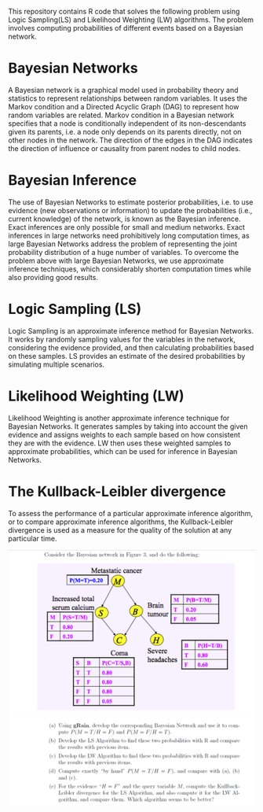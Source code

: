 This repository contains R code that solves the following problem using Logic Sampling(LS) and Likelihood Weighting (LW) algorithms. The problem involves computing probabilities of different events based on a Bayesian network.

# Bayesian Networks
A Bayesian network is a graphical model used in probability theory and statistics to represent relationships between random variables. It uses the Markov condition and a Directed Acyclic Graph (DAG) to represent how random variables are related. Markov condition in a Bayesian network specifies that a node is conditionally independent of its non-descendants given its parents, i.e. a node only depends on its parents directly, not on other nodes in the network. The direction of the edges in the DAG indicates the direction of influence or causality from parent nodes to child nodes.

# Bayesian Inference
The use of Bayesian Networks to estimate posterior probabilities, i.e. to use evidence (new observations or information) to update the probabilities (i.e., current knowledge) of the network, is known as the Bayesian inference. Exact inferences are only possible for small and medium networks. Exact inferences in large networks need prohibitively long computation times, as large Bayesian Networks address the problem of representing the joint probability distribution of a huge number of variables. To overcome the problem above with large Bayesian Networks, we use approximate inference techniques, which considerably shorten computation times while also providing good results.

# Logic Sampling (LS)
Logic Sampling is an approximate inference method for Bayesian Networks. It works by randomly sampling values for the variables in the network, considering the evidence provided, and then calculating probabilities based on these samples. LS provides an estimate of the desired probabilities by simulating multiple scenarios.

# Likelihood Weighting (LW)
Likelihood Weighting is another approximate inference technique for Bayesian Networks. It generates samples by taking into account the given evidence and assigns weights to each sample based on how consistent they are with the evidence. LW then uses these weighted samples to approximate probabilities, which can be used for inference in Bayesian Networks.

# The Kullback-Leibler divergence
 To assess the performance of a particular approximate inference algorithm, or to compare approximate inference algorithms, the Kullback-Leibler divergence is used as a measure for the quality of the solution at any particular time.
 
![First](https://github.com/JamiaEMJMD/Bayesian-Networks/blob/main/Bayesian%20Networks-1/images/im1.png)
![Second](https://github.com/JamiaEMJMD/Bayesian-Networks/blob/main/Bayesian%20Networks-1/images/im2.png)

